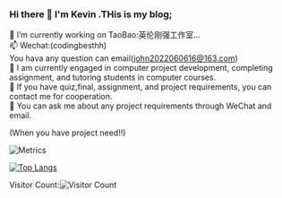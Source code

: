 ### Hi there 👋 I'm Kevin .THis is my blog;

<!--
**limit123123/limit123123** is a ✨ _special_ ✨ repository because its `README.md` (this file) appears on your GitHub profile.

Here are some ideas to get you started:

- 🔭 I am currently engaged in computer project development, completing assignment, and tutoring students in computer courses.
- 👯 If you have quiz,final, assignment, and project requirements, you can contact me for cooperation.
- 💬 You can ask me about any project requirements through WeChat and email.
- 📫 How to reach me: (wechat):codinggoodhh
- 😄 Pronouns: ...
- ⚡ Fun fact: ...
-->

🔭 I’m currently working on TaoBao:英伦刚强工作室...<br>
📫 Wechat:(codingbesthh)<br>
You hava any question can email(john2022060616@163.com)<br>
🌱 I am currently engaged in computer project development, completing assignment, and tutoring students in computer courses.<br>
👯 If you have quiz,final, assignment, and project requirements, you can contact me for cooperation.<br>
💬 You can ask me about any project requirements through WeChat and email.<br>

(When you have project need!!)<br>

![Metrics](https://metrics.lecoq.io/limit123123?template=classic&base.indepth=false&base.hireable=false&config.timezone=Asia%2FShanghai)<br>

[![Top Langs](https://github-readme-stats.vercel.app/api/top-langs/?username=limit123123)](https://github.com/limit123123/github-readme-stats)

Visitor Count:![Visitor Count](https://profile-counter.glitch.me/limit123123/count.svg)

